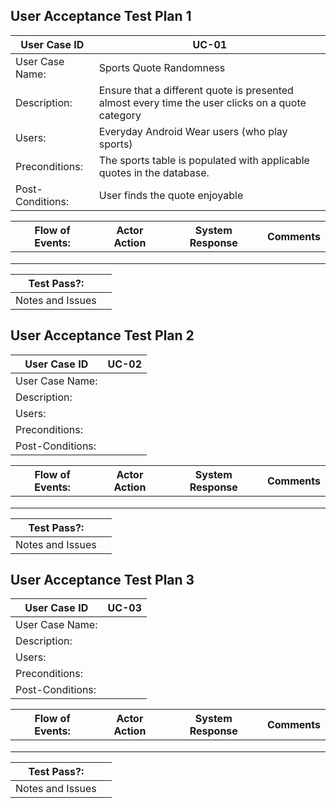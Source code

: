 ## User Acceptance Test Plan 1
| User Case ID | UC-01 |
| ---- | ---- |
| User Case Name: | Sports Quote Randomness |
| Description: | Ensure that a different quote is presented almost every time the user clicks on a quote category |
| Users: | Everyday Android Wear users (who play sports) |
| Preconditions: | The sports table is populated with applicable quotes in the database. |
| Post-Conditions: | User finds the quote enjoyable |

| Flow of Events: | Actor Action | System Response | Comments |
| ---- | ---- | ---- | ---- |
|      |      |      |      | 
|      |      |      |      |
|      |      |      |      |

| Test Pass?: |     |
| ---- | ---- |
| Notes and Issues |     |

## User Acceptance Test Plan 2
| User Case ID | UC-02 |
| ---- | ---- |
| User Case Name: |      |
| Description: |     |
| Users: |     |
| Preconditions: |      |
| Post-Conditions: |      |

| Flow of Events: | Actor Action | System Response | Comments |
| ---- | ---- | ---- | ---- |
|      |      |      |      | 
|      |      |      |      |
|      |      |      |      |

| Test Pass?: |     |
| ---- | ---- |
| Notes and Issues |     |

## User Acceptance Test Plan 3
| User Case ID | UC-03 |
| ---- | ---- |
| User Case Name: |      |
| Description: |     |
| Users: |     |
| Preconditions: |      |
| Post-Conditions: |      |

| Flow of Events: | Actor Action | System Response | Comments |
| ---- | ---- | ---- | ---- |
|      |      |      |      | 
|      |      |      |      |
|      |      |      |      |

| Test Pass?: |     |
| ---- | ---- |
| Notes and Issues |     |
